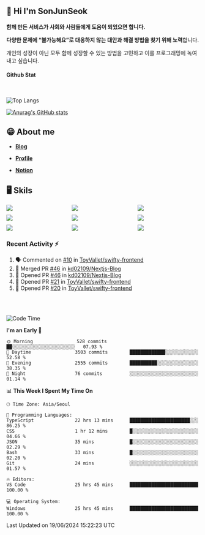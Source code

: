 ## 👋 Hi I'm SonJunSeok

**함께 만든 서비스가 사회와 사람들에게 도움이 되었으면 합니다.** 

**다양한 문제에 “불가능해요”로 대응하지 않는 대안과 해결 방법을 찾기 위해 노력**합니다. 

개인의 성장이 아닌 모두 함께 성장할 수 있는 방법을 고민하고 이를 프로그래밍에 녹여내고 싶습니다.

#### Github Stat
<div style="margin-top:50px;">

![Top Langs](https://github-readme-stats.vercel.app/api/top-langs/?username=kd02109&layout=compact&bg_color=dbf4ff&title_color=67adcc&text_color=67adcc&hide_border=true&show_icons=true&icon_color=67adcc&rank_icon=github&count_private=true&card_width=400px&card_height=300px)

[![Anurag's GitHub stats](https://github-readme-stats.vercel.app/api?username=kd02109&bg_color=dbf4ff&title_color=67adcc&text_color=67adcc&hide_border=true&show_icons=true&icon_color=67adcc&rank_icon=github&count_private=true&card_width=250px)](https://github.com/anuraghazra/github-readme-stats)


</div>



## 😁 About me
-  <a href="https://sonblog.vercel.app/" target="_blank"><strong>Blog</strong></a>

-  <a href="https://nostalgic-marquis-7af.notion.site/Frontend-Engineer-ec9b6e38c7824e7fb7f6fca4fc8564a5?pvs=74" target="_blank"><strong>Profile</strong></a>

-  <a href="https://nostalgic-marquis-7af.notion.site/Front-End-f0f3b7fcec3045c482c1cd33dfcf2abc?pvs=74" target="_blank"><strong>Notion</strong></a>

## 🖥️ Skils


<div style="display:grid; grid-template-rows:repeat(3, 1fr); grid-template-columns:repeat(3, 1fr); gap:10px">
  <img src="https://img.shields.io/badge/javascript-F7DF1E?style=flat-square&logo=javascript&logoColor=black"> 
  <img src="https://img.shields.io/badge/typescript-3178C6?style=flat-square&logo=typescript&logoColor=white"/>
  <img src="https://img.shields.io/badge/react-61DAFB?style=flat-square&logo=react&logoColor=black"/>
  <img src="https://img.shields.io/badge/redux-764ABC?style=flat-square&logo=redux&logoColor=white"/>
  <img src="https://img.shields.io/badge/styledcomponents-DB7093?style=flat-square&logo=styledcomponents&logoColor=white"/>
  <img src="https://img.shields.io/badge/tailwindcss-06B6D4?style=flat-square&logo=tailwindcss&logoColor=white"/>
  <img src="https://img.shields.io/badge/reactquery-FF4154?style=flat-square&logo=reactquery&logoColor=white"/>
  <img src="https://img.shields.io/badge/Next.js-B4B4DC?style=flat&logo=Next.js&logoColor=black"/>
  <img src="https://img.shields.io/badge/reactrouter-CA4245?style=flat-square&logo=reactrouter&logoColor=white"/>
</div>

### Recent Activity :zap:
<!--START_SECTION:activity-->
1. 🗣 Commented on [#10](https://github.com/ToyVallet/swifty-frontend/pull/10#issuecomment-2178006827) in [ToyVallet/swifty-frontend](https://github.com/ToyVallet/swifty-frontend)
2. 🎉 Merged PR [#46](https://github.com/kd02109/Nextjs-Blog/pull/46) in [kd02109/Nextjs-Blog](https://github.com/kd02109/Nextjs-Blog)
3. 💪 Opened PR [#46](https://github.com/kd02109/Nextjs-Blog/pull/46) in [kd02109/Nextjs-Blog](https://github.com/kd02109/Nextjs-Blog)
4. 💪 Opened PR [#21](https://github.com/ToyVallet/swifty-frontend/pull/21) in [ToyVallet/swifty-frontend](https://github.com/ToyVallet/swifty-frontend)
5. 💪 Opened PR [#20](https://github.com/ToyVallet/swifty-frontend/pull/20) in [ToyVallet/swifty-frontend](https://github.com/ToyVallet/swifty-frontend)
<!--END_SECTION:activity-->

<br/>
<br/>

<!--START_SECTION:waka-->
![Code Time](http://img.shields.io/badge/Code%20Time-1%2C780%20hrs%2039%20mins-blue)

**I'm an Early 🐤** 

```text
🌞 Morning                528 commits         ██░░░░░░░░░░░░░░░░░░░░░░░   07.93 % 
🌆 Daytime                3503 commits        █████████████░░░░░░░░░░░░   52.58 % 
🌃 Evening                2555 commits        ██████████░░░░░░░░░░░░░░░   38.35 % 
🌙 Night                  76 commits          ░░░░░░░░░░░░░░░░░░░░░░░░░   01.14 % 
```


📊 **This Week I Spent My Time On** 

```text
🕑︎ Time Zone: Asia/Seoul

💬 Programming Languages: 
TypeScript               22 hrs 13 mins      ██████████████████████░░░   86.25 % 
CSS                      1 hr 12 mins        █░░░░░░░░░░░░░░░░░░░░░░░░   04.66 % 
JSON                     35 mins             █░░░░░░░░░░░░░░░░░░░░░░░░   02.29 % 
Bash                     33 mins             █░░░░░░░░░░░░░░░░░░░░░░░░   02.20 % 
Git                      24 mins             ░░░░░░░░░░░░░░░░░░░░░░░░░   01.57 % 

🔥 Editors: 
VS Code                  25 hrs 45 mins      █████████████████████████   100.00 % 

💻 Operating System: 
Windows                  25 hrs 45 mins      █████████████████████████   100.00 % 
```


 Last Updated on 19/06/2024 15:22:23 UTC
<!--END_SECTION:waka-->
